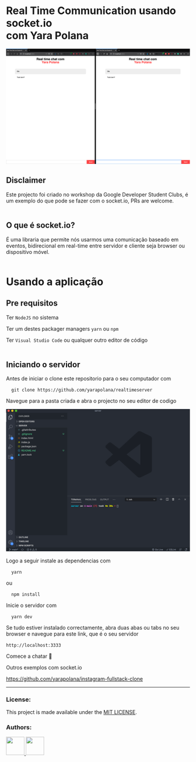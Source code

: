 # Real Time Communication usando socket.io <br> com Yara Polana

<img src="https://raw.githubusercontent.com/yarapolana/realtimeserver/main/.gitimages/chatapp.png?token=AEWQ5RTHPKY4WZP7UFXXQOS73VQ6O" width="800">

## Disclaimer

Este projecto foi criado no workshop da Google Developer Student Clubs, é um exemplo do que pode se fazer com o socket.io, PRs are welcome.
<br>
<br>

## O que é socket.io?

É uma libraria que permite nós usarmos uma comunicação baseado em eventos, bidirecional em real-time entre servidor e cliente seja browser ou dispositívo móvel.
<br>
<br>

# Usando a aplicação

## Pre requisitos

Ter `NodeJS` no sistema

Ter um destes packager managers `yarn` ou `npm`

Ter `Visual Studio Code` ou qualquer outro editor de código
<br>
<br>

## Iniciando o servidor

Antes de iniciar o clone este repositorio para o seu computador com

```
  git clone https://github.com/yarapolana/realtimeserver
```

Navegue para a pasta criada e abra o projecto no seu editor de codigo

<img src="https://raw.githubusercontent.com/yarapolana/realtimeserver/main/.gitimages/codeeditor.png?token=AEWQ5RT3ZLKOFANFSO3RQ2K73VQ22" width="800">

Logo a seguir instale as dependencias com

```
  yarn
```

ou

```
  npm install
```

Inicie o servidor com

```
  yarn dev
```

Se tudo estiver instalado correctamente, abra duas abas ou tabs no seu browser e navegue para este link, que é o seu servidor

```
http://localhost:3333
```

Comece a chatar 🤩

Outros exemplos com socket.io

https://github.com/yarapolana/instagram-fullstack-clone

---

### License:

This project is made available under the [MIT LICENSE](LICENSE.md).

### Authors:

<p>
  <a href="https://github.com/yarapolana">
    <img src="https://avatars0.githubusercontent.com/u/19730118?s=460&v=4" width="50" height="50">
  </a>
  <a href="https://dotcode.is">
    <img src="https://avatars0.githubusercontent.com/u/72260889?s=200&v=4" width="50" height="50">
  </a>
</p>
